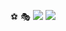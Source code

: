 ⚽️
🎭
![](https://media4.giphy.com/media/v1.Y2lkPTc5MGI3NjExMWc1Nm1jaGF2bWtxb2gxdTkyNXNkemN0ZjlqZWlxeW9xNm54MHloOSZlcD12MV9pbnRlcm5hbF9naWZfYnlfaWQmY3Q9Zw/iAnEvLVEtPuLK/giphy.webp)
![](
https://media1.giphy.com/media/v1.Y2lkPTc5MGI3NjExYW1rOWxtOWRrZHFlbm5namxxNWNoOHl1ZG41NDhxMGt4aXRxbjVjZiZlcD12MV9pbnRlcm5hbF9naWZfYnlfaWQmY3Q9Zw/KFuXeADlsfCFCoxfUB/giphy.webp)
